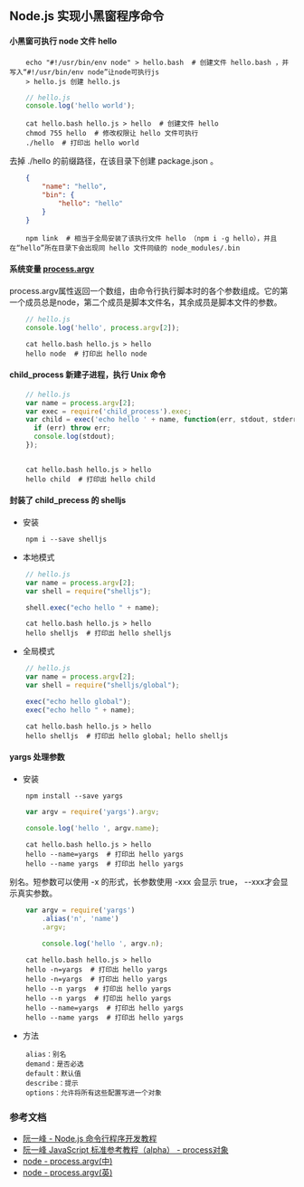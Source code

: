 ## Node.js 实现小黑窗程序命令

#### 小黑窗可执行 node 文件 hello 
```
    echo "#!/usr/bin/env node" > hello.bash  # 创建文件 hello.bash ，并写入“#!/usr/bin/env node”让node可执行js
    > hello.js 创建 hello.js
```
```js
    // hello.js
    console.log('hello world');
```
```
    cat hello.bash hello.js > hello  # 创建文件 hello 
    chmod 755 hello  # 修改权限让 hello 文件可执行
    ./hello  # 打印出 hello world 
```
去掉 ./hello 的前缀路径，在该目录下创建 package.json 。
```json
    {
        "name": "hello",
        "bin": {
            "hello": "hello"
        }
    }
```
```
    npm link  # 相当于全局安装了该执行文件 hello （npm i -g hello），并且在“hello”所在目录下会出现同 hello 文件同级的 node_modules/.bin 
```
#### 系统变量 [process.argv](http://nodejs.cn/api/process.html#process_process_argv)

process.argv属性返回一个数组，由命令行执行脚本时的各个参数组成。它的第一个成员总是node，第二个成员是脚本文件名，其余成员是脚本文件的参数。
```js
    // hello.js
    console.log('hello', process.argv[2]);
```
```
    cat hello.bash hello.js > hello
    hello node  # 打印出 hello node
```
#### child_process 新建子进程，执行 Unix 命令
```js
    // hello.js
    var name = process.argv[2];
    var exec = require('child_process').exec;
    var child = exec('echo hello ' + name, function(err, stdout, stderr) {
      if (err) throw err;
      console.log(stdout);
    });
    
```
```
    cat hello.bash hello.js > hello
    hello child  # 打印出 hello child
```

#### 封装了 child_precess 的 shelljs

* 安装
```
    npm i --save shelljs
```

* 本地模式
```js
    // hello.js
    var name = process.argv[2];
    var shell = require("shelljs");

    shell.exec("echo hello " + name);
```
```
    cat hello.bash hello.js > hello
    hello shelljs  # 打印出 hello shelljs
```

* 全局模式
```js
    // hello.js
    var name = process.argv[2];
    var shell = require("shelljs/global");

    exec("echo hello global");
    exec("echo hello " + name);
```
```
    cat hello.bash hello.js > hello
    hello shelljs  # 打印出 hello global; hello shelljs
```

#### yargs 处理参数

* 安装
```
    npm install --save yargs
```
```js
    var argv = require('yargs').argv;

    console.log('hello ', argv.name);
```
```
    cat hello.bash hello.js > hello
    hello --name=yargs  # 打印出 hello yargs
    hello --name yargs  # 打印出 hello yargs
```
别名。短参数可以使用 -x 的形式，长参数使用 -xxx 会显示 true， --xxx才会显示真实参数。
```js
    var argv = require('yargs')
        .alias('n', 'name')
        .argv;
    
        console.log('hello ', argv.n);
```
```
    cat hello.bash hello.js > hello
    hello -n=yargs  # 打印出 hello yargs
    hello -n=yargs  # 打印出 hello yargs
    hello --n yargs  # 打印出 hello yargs
    hello --n yargs  # 打印出 hello yargs
    hello --name=yargs  # 打印出 hello yargs
    hello --name yargs  # 打印出 hello yargs  
```
* 方法
```
    alias：别名
    demand：是否必选
    default：默认值
    describe：提示
    options：允许将所有这些配置写进一个对象
```

### 参考文档
* [阮一峰 - Node.js 命令行程序开发教程](http://www.ruanyifeng.com/blog/2015/05/command-line-with-node.html)
* [阮一峰 JavaScript 标准参考教程（alpha） - process对象](http://javascript.ruanyifeng.com/nodejs/process.html#toc4)
* [node - process.argv(中)](http://nodejs.cn/api/process.html#process_process_argv)
* [node - process.argv(英)](https://nodejs.org/docs/latest/api/process.html#process_process_argv)



